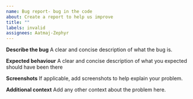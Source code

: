 ```yaml
---
name: Bug report- bug in the code
about: Create a report to help us improve
title: ""
labels: invalid
assignees: Aatmaj-Zephyr
---
```


**Describe the bug**
A clear and concise description of what the bug is.

**Expected behaviour**
A clear and concise description of what you expected should have been there

**Screenshots**
If applicable, add screenshots to help explain your problem.

**Additional context**
Add any other context about the problem here.
